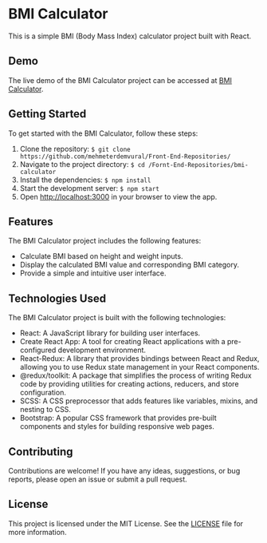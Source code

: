 # BMI Calculator

This is a simple BMI (Body Mass Index) calculator project built with React.

## Demo

The live demo of the BMI Calculator project can be accessed at [BMI Calculator](https://bmicalculator.mehmeterdemvural.software).

## Getting Started

To get started with the BMI Calculator, follow these steps:

1. Clone the repository: `$ git clone https://github.com/mehmeterdemvural/Front-End-Repositories/`
2. Navigate to the project directory: `$ cd /Fornt-End-Repositories/bmi-calculator`
3. Install the dependencies: `$ npm install`
4. Start the development server: `$ npm start`
5. Open [http://localhost:3000](http://localhost:3000) in your browser to view the app.

## Features

The BMI Calculator project includes the following features:

- Calculate BMI based on height and weight inputs.
- Display the calculated BMI value and corresponding BMI category.
- Provide a simple and intuitive user interface.

## Technologies Used

The BMI Calculator project is built with the following technologies:

- React: A JavaScript library for building user interfaces.
- Create React App: A tool for creating React applications with a pre-configured development environment.
- React-Redux: A library that provides bindings between React and Redux, allowing you to use Redux state management in your React components.
- @redux/toolkit: A package that simplifies the process of writing Redux code by providing utilities for creating actions, reducers, and store configuration.
- SCSS: A CSS preprocessor that adds features like variables, mixins, and nesting to CSS.
- Bootstrap: A popular CSS framework that provides pre-built components and styles for building responsive web pages.

## Contributing

Contributions are welcome! If you have any ideas, suggestions, or bug reports, please open an issue or submit a pull request.

## License

This project is licensed under the MIT License. See the [LICENSE](LICENSE) file for more information.
